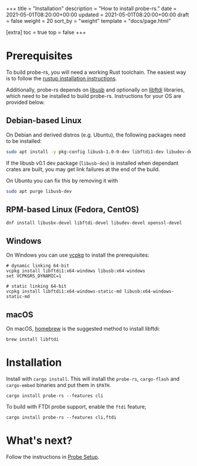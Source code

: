 +++
title = "Installation"
description = "How to install probe-rs."
date = 2021-05-01T08:20:00+00:00
updated = 2021-05-01T08:20:00+00:00
draft = false
weight = 20
sort_by = "weight"
template = "docs/page.html"

[extra]
toc = true
top = false
+++


# Prerequisites

To build probe-rs, you will need a working Rust toolchain. The easiest way is to follow the [rustup installation instructions](https://rustup.rs).

Additionally, probe-rs depends on [libusb](https://libusb.info/) and optionally on [libftdi](https://www.intra2net.com/en/developer/libftdi/) libraries, which need to be installed to build probe-rs. Instructions for your OS are provided below.

## Debian-based Linux

On Debian and derived distros (e.g. Ubuntu), the following packages need to be installed:

```bash
sudo apt install -y pkg-config libusb-1.0-0-dev libftdi1-dev libudev-dev libssl-dev
```

If the libusb v0.1 dev package (`libusb-dev`) is installed when dependant crates are built, you may get link failures at the end of the build.

On Ubuntu you can fix this by removing it with

```bash
sudo apt purge libusb-dev
```

## RPM-based Linux (Fedora, CentOS)

```
dnf install libusbx-devel libftdi-devel libudev-devel openssl-devel
```

## Windows

On Windows you can use [vcpkg](https://github.com/microsoft/vcpkg#quick-start-windows) to install the prerequisites:

```
# dynamic linking 64-bit
vcpkg install libftdi1:x64-windows libusb:x64-windows
set VCPKGRS_DYNAMIC=1

# static linking 64-bit
vcpkg install libftdi1:x64-windows-static-md libusb:x64-windows-static-md
```

## macOS

On macOS, [homebrew](https://brew.sh/) is the suggested method to install libftdi:

```
brew install libftdi
```

# Installation

Install with `cargo install`. This will install the `probe-rs`, `cargo-flash` and `cargo-embed` binaries and put them in `$PATH`.

```
cargo install probe-rs --features cli
```

To build with FTDI probe support, enable the `ftdi` feature;

```
cargo install probe-rs --features cli,ftdi
```

# What's next?

Follow the instructions in [Probe Setup](@/docs/getting-started/probe-setup.md).

